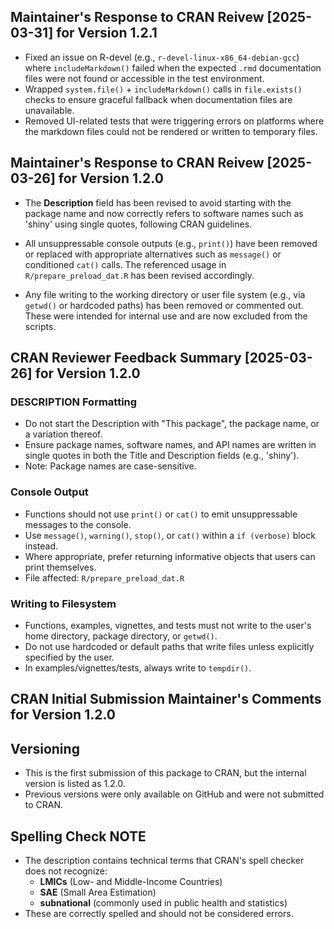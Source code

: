 ## Maintainer's Response to CRAN Reivew [2025-03-31] for Version 1.2.1

- Fixed an issue on R-devel (e.g., `r-devel-linux-x86_64-debian-gcc`) where `includeMarkdown()` failed when the expected `.rmd` documentation files were not found or accessible in the test environment.
- Wrapped `system.file()` + `includeMarkdown()` calls in `file.exists()` checks to ensure graceful fallback when documentation files are unavailable.
- Removed UI-related tests that were triggering errors on platforms where the markdown files could not be rendered or written to temporary files.

## Maintainer's Response to CRAN Reivew [2025-03-26] for Version 1.2.0

- The **Description** field has been revised to avoid starting with the package name and now correctly refers to software names such as 'shiny' using single quotes, following CRAN guidelines.

- All unsuppressable console outputs (e.g., `print()`) have been removed or replaced with appropriate alternatives such as `message()` or conditioned `cat()` calls. The referenced usage in `R/prepare_preload_dat.R` has been revised accordingly.

- Any file writing to the working directory or user file system (e.g., via `getwd()` or hardcoded paths) has been removed or commented out. These were intended for internal use and are now excluded from the scripts. 


## CRAN Reviewer Feedback Summary [2025-03-26] for Version 1.2.0

### DESCRIPTION Formatting
- Do not start the Description with "This package", the package name, or a variation thereof.
- Ensure package names, software names, and API names are written in single quotes in both the Title and Description fields (e.g., 'shiny').
- Note: Package names are case-sensitive.

### Console Output
- Functions should not use `print()` or `cat()` to emit unsuppressable messages to the console.
- Use `message()`, `warning()`, `stop()`, or `cat()` within a `if (verbose)` block instead.
- Where appropriate, prefer returning informative objects that users can print themselves.
- File affected: `R/prepare_preload_dat.R`

### Writing to Filesystem
- Functions, examples, vignettes, and tests must not write to the user's home directory, package directory, or `getwd()`.
- Do not use hardcoded or default paths that write files unless explicitly specified by the user.
- In examples/vignettes/tests, always write to `tempdir()`.



## CRAN Initial Submission Maintainer's Comments for Version 1.2.0

## Versioning
* This is the first submission of this package to CRAN, but the internal version is listed as 1.2.0.
* Previous versions were only available on GitHub and were not submitted to CRAN.

## Spelling Check NOTE
* The description contains technical terms that CRAN's spell checker does not recognize:
  * **LMICs** (Low- and Middle-Income Countries)
  * **SAE** (Small Area Estimation)
  * **subnational** (commonly used in public health and statistics)
* These are correctly spelled and should not be considered errors.
